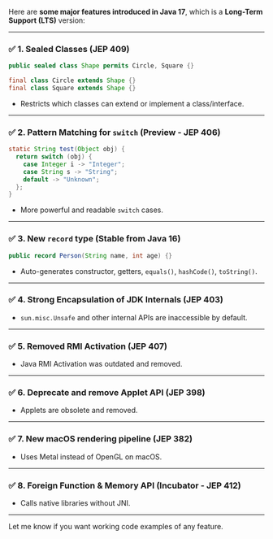 Here are **some major features introduced in Java 17**, which is a **Long-Term Support (LTS)** version:

---

### ✅ **1. Sealed Classes (JEP 409)**

```java
public sealed class Shape permits Circle, Square {}

final class Circle extends Shape {}
final class Square extends Shape {}
```

* Restricts which classes can extend or implement a class/interface.

---

### ✅ **2. Pattern Matching for `switch` (Preview - JEP 406)**

```java
static String test(Object obj) {
  return switch (obj) {
    case Integer i -> "Integer";
    case String s -> "String";
    default -> "Unknown";
  };
}
```

* More powerful and readable `switch` cases.

---

### ✅ **3. New `record` type (Stable from Java 16)**

```java
public record Person(String name, int age) {}
```

* Auto-generates constructor, getters, `equals()`, `hashCode()`, `toString()`.

---

### ✅ **4. Strong Encapsulation of JDK Internals (JEP 403)**

* `sun.misc.Unsafe` and other internal APIs are inaccessible by default.

---

### ✅ **5. Removed RMI Activation (JEP 407)**

* Java RMI Activation was outdated and removed.

---

### ✅ **6. Deprecate and remove Applet API (JEP 398)**

* Applets are obsolete and removed.

---

### ✅ **7. New macOS rendering pipeline (JEP 382)**

* Uses Metal instead of OpenGL on macOS.

---

### ✅ **8. Foreign Function & Memory API (Incubator - JEP 412)**

* Calls native libraries without JNI.

---

Let me know if you want working code examples of any feature.
